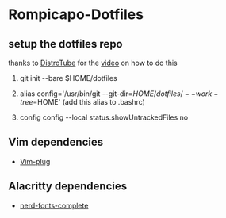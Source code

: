 # Rompicapo-Dotfiles

## setup the dotfiles repo

thanks to [DistroTube](https://www.youtube.com/channel/UCVls1GmFKf6WlTraIb_IaJg) for the [video](https://youtu.be/tBoLDpTWVOM) on how to do this

1. git init --bare $HOME/dotfiles

2. alias config='/usr/bin/git --git-dir=$HOME/dotfiles/ --work-tree=$HOME' (add this alias to .bashrc)

3. config config --local status.showUntrackedFiles no

## Vim dependencies
- [Vim-plug](https://github.com/junegunn/vim-plug)

## Alacritty dependencies
- [nerd-fonts-complete](https://aur.archlinux.org/packages/nerd-fonts-complete/)
